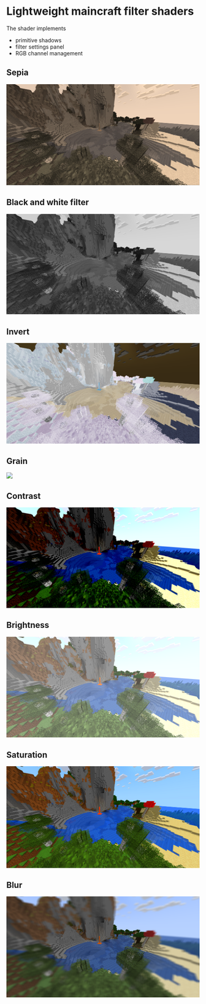 # Lightweight maincraft filter shaders

The shader implements 
- primitive shadows
- filter settings panel
- RGB channel management

## Sepia
![](./docs/sepia.png)

## Black and white filter
![](./docs/gray.png)

## Invert
![](./docs/invert.png)

## Grain
![](./docs/grain.png)

## Contrast
![](./docs/contrast.png)

## Brightness
![](./docs/brightness.png)

## Saturation
![](./docs/saturation.png)

## Blur
![](./docs/blur.png)

